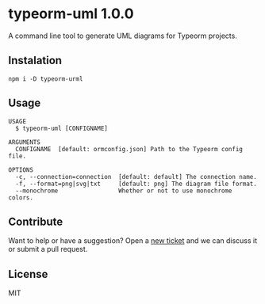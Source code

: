 # typeorm-uml 1.0.0

A command line tool to generate UML diagrams for Typeorm projects.

## Instalation

```sh-session
npm i -D typeorm-urml
```

## Usage

```sh-session
USAGE
  $ typeorm-uml [CONFIGNAME]

ARGUMENTS
  CONFIGNAME  [default: ormconfig.json] Path to the Typeorm config file.

OPTIONS
  -c, --connection=connection  [default: default] The connection name.
  -f, --format=png|svg|txt     [default: png] The diagram file format.
  --monochrome                 Whether or not to use monochrome colors.
```

## Contribute

Want to help or have a suggestion? Open a [new ticket](https://github.com/eugene-manuilov/typeorm-uml/issues/new) and we can discuss it or submit a pull request.

## License

MIT
